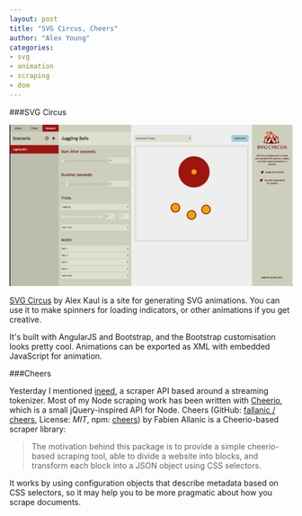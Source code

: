 ```yaml
---
layout: post
title: "SVG Circus, Cheers"
author: "Alex Young"
categories:
- svg
- animation
- scraping
- dom
---
```


###SVG Circus

![SVG Circus](/images/posts/svgcircus.png)

[SVG Circus](http://svgcircus.com/) by Alex Kaul is a site for generating SVG animations.  You can use it to make spinners for loading indicators, or other animations if you get creative.

It's built with AngularJS and Bootstrap, and the Bootstrap customisation looks pretty cool.  Animations can be exported as XML with embedded JavaScript for animation.

###Cheers

Yesterday I mentioned [ineed](https://github.com/inikulin/ineed), a scraper API based around a streaming tokenizer.  Most of my Node scraping work has been written with [Cheerio](https://www.npmjs.org/package/cheerio), which is a small jQuery-inspired API for Node.  Cheers (GitHub: [fallanic / cheers](https://github.com/fallanic/cheers), License: _MIT_, npm: [cheers](https://www.npmjs.org/package/cheers)) by Fabien Allanic is a Cheerio-based scraper library:

> The motivation behind this package is to provide a simple cheerio-based scraping tool, able to divide a website into blocks, and transform each block into a JSON object using CSS selectors.

It works by using configuration objects that describe metadata based on CSS selectors, so it may help you to be more pragmatic about how you scrape documents.

